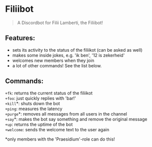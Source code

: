 # Filiibot

> A Discordbot for Filii Lamberti, the Filiibot!

## Features:

- sets its activity to the status of the filiikot (can be asked as well)
- makes some inside jokes, e.g. 'ik ben', '12 is zekerheid'
- welcomes new members when they join
- a lot of other commands! See the list below.

## Commands:

`+fk`: returns the current status of the filiikot\
`+foo`: just quickly replies with 'bar!'\
`+kill`\*: shuts down the bot\
`+ping`: measures the latency\
`+purge`\*: removes all messages from all users in the channel\
`+say`\*: makes the bot say something and remove the original message\
`+up`: returns the uptime of the bot\
`+welcome`: sends the welcome text to the user again

\*only members with the 'Praesidium'-role can do this!
